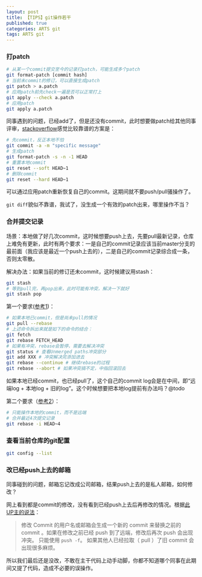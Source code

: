 ```yaml
---
layout: post
title: 【TIPS】git操作若干
published: true
categories: ARTS git
tags: ARTS git
---
```


### 打patch

```bash
# 从某一个commit提交至今的记录打patch，可能生成多个patch
git format-patch [commit hash]
# 当前未commit的修订，可以直接生成patch
git patch > a.patch
# 应用patch前先check一遍是否可以正常打上
git apply --check a.patch
# 应用patch
git apply a.patch
```

同事遇到的问题，已经add了，但是还没有commit，此时想要做patch给其他同事评审，[stackoverflow](https://stackoverflow.com/questions/9810752/how-to-create-a-patch-without-commit-in-git)感觉比较靠谱的方案是：

```bash
# 先commit，反正本地不怕
git commit -a -m "specific message"
# 生成patch
git format-patch -s -n -1 HEAD
# 重置本地commit
git reset --soft HEAD~1
# 删除commit
git reset --hard HEAD~1
```

可以通过应用patch重新恢复自己的commit。这期间就不要push/pull骚操作了。

`git diff`貌似不靠谱，我试了，没生成一个有效的patch出来，哪里操作不当？

### 合并提交记录

场景：本地做了好几次commit，这时候想要push上去，先要pull最新记录，仓库上难免有更新，此时有两个要求：一是自己的commit记录应该当前master分支的最前面（我应该是最近一个push上去的），二是自己的commit记录综合成一条，否则太零散。

解决办法：如果当前的修订还未commit，这时候建议用stash：

```bash
git stash
# 等到pull完，再pop出来，此时可能有冲突，解决一下就好
git stash pop
```

第一个要求([参考1](https://juejin.im/post/5dcd457b518825109012c23b))：

```bash
# 如果本地已commit，但是尚未pull的情况
git pull --rebase
# 上述命令拆出来就是如下的命令的结合：
git fetch
git rebase FETCH_HEAD
# 如果有冲突，rebase会暂停，需要去解决冲突
git status # 查看Unmerged paths冲突部分
git add XXX # 冲突解决完添加进去
git rebase --continue # 继续rebase的过程
git rebase --abort # 如果冲突搞不定，中指回滚回去
```

如果本地已经commit，也已经pull了，这个自己的commit log会是在中间，即“远端log + 本地log + 旧的log”。这个时候想要把本地log提前有办法吗？@todo

第二个要求（[参考2](http://jartto.wang/2018/12/11/git-rebase/)）：

```bash
# 只能操作本地的commit，而不是远端
# 合并最近4次提交记录
git rebase -i HEAD~4
```

### 查看当前仓库的git配置

```bash
git config --list
```

### 改已经push上去的邮箱

同事碰到的问题，邮箱忘记改成公司邮箱，结果push上去的是私人邮箱，如何修改？

网上看到都是commit的修改，没有看到已经push上去后再修改的情况。根据[此UP主的说法](https://blog.sjfkai.com/2019/03/01/Git-修改-Commit-的用户名与邮箱/)：

> 修改 Commit 的用户名或邮箱会生成一个新的 commit 来替换之前的 commit 。如果在修改之前已经 push 到了远端，修改后再次 push 会出现冲突。 只能使用 `push -f`。 如果其他人已经拉取（ pull ）了旧 commit 会出现很多麻烦。

所以我们最后还是没改，不敢在主干代码上动手动脚，你都不知道哪个同事在此期间又提了代码，造成不必要的误操作。
